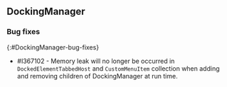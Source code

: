 ## DockingManager

### Bug fixes
{:#DockingManager-bug-fixes}

* \#I367102 - Memory leak will no longer be occurred in `DockedElementTabbedHost` and `CustomMenuItem` collection when adding and removing children of DockingManager at run time.

